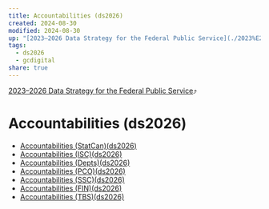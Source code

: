 ```yaml
---
title: Accountabilities (ds2026)
created: 2024-08-30
modified: 2024-08-30
up: "[2023–2026 Data Strategy for the Federal Public Service](./2023%E2%80%932026%20Data%20Strategy%20for%20the%20Federal%20Public%20Service.md)"
tags:
  - ds2026
  - gcdigital
share: true
---
```

[2023–2026 Data Strategy for the Federal Public Service](./2023%E2%80%932026%20Data%20Strategy%20for%20the%20Federal%20Public%20Service.md)⤴️
# Accountabilities (ds2026)
- [Accountabilities (StatCan)(ds2026)](./Accountabilities%20(StatCan)(ds2026).md)
- [Accountabilities (ISC)(ds2026)](./Accountabilities%20(ISC)(ds2026).md)
- [Accountabilities (Depts)(ds2026)](./Accountabilities%20(Depts)(ds2026).md)
- [Accountabilities (PCO)(ds2026)](./Accountabilities%20(PCO)(ds2026).md)
- [Accountabilities (SSC)(ds2026)](./Accountabilities%20(SSC)(ds2026).md)
- [Accountabilities (FIN)(ds2026)](./Accountabilities%20(FIN)(ds2026).md)
- [Accountabilities (TBS)(ds2026)](./Accountabilities%20(TBS)(ds2026).md)

